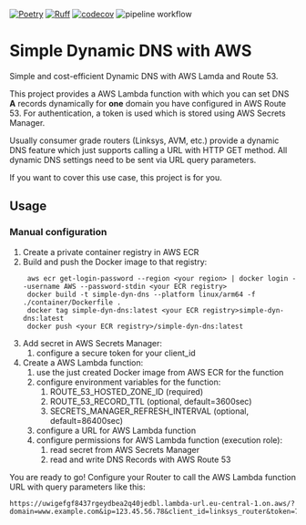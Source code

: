[![Poetry](https://img.shields.io/endpoint?url=https://python-poetry.org/badge/v0.json)](https://python-poetry.org/)
[![Ruff](https://img.shields.io/endpoint?url=https://raw.githubusercontent.com/astral-sh/ruff/main/assets/badge/v2.json)](https://github.com/astral-sh/ruff)
[![codecov](https://codecov.io/gh/max-pfeiffer/simple-dynamic-dns-aws/graph/badge.svg?token=8btmoZksZb)](https://codecov.io/gh/max-pfeiffer/simple-dynamic-dns-aws)
![pipeline workflow](https://github.com/max-pfeiffer/simple-dynamic-dns-aws/actions/workflows/pipeline.yaml/badge.svg)

# Simple Dynamic DNS with AWS
Simple and cost-efficient Dynamic DNS with AWS Lamda and Route 53.

This project provides a AWS Lambda function with which you can set DNS **A** records dynamically for **one** domain
you have configured in AWS Route 53. For authentication, a token is used which is stored using AWS Secrets Manager.

Usually consumer grade routers (Linksys, AVM, etc.) provide a dynamic DNS feature which just supports calling a URL with
HTTP GET method. All dynamic DNS settings need to be sent via URL query parameters.

If you want to cover this use case, this project is for you.

## Usage
### Manual configuration
1. Create a private container registry in AWS ECR
2. Build and push the Docker image to that registry:
   ```shell
    aws ecr get-login-password --region <your region> | docker login --username AWS --password-stdin <your ECR registry>
    docker build -t simple-dyn-dns --platform linux/arm64 -f ./container/Dockerfile .
    docker tag simple-dyn-dns:latest <your ECR registry>simple-dyn-dns:latest
    docker push <your ECR registry>/simple-dyn-dns:latest
   ```
3. Add secret in AWS Secrets Manager:
   1. configure a secure token for your client_id
4. Create a AWS Lambda function:
   1. use the just created Docker image from AWS ECR for the function
   2. configure environment variables for the function:
      1. ROUTE_53_HOSTED_ZONE_ID (required)
      2. ROUTE_53_RECORD_TTL (optional, default=3600sec)
      3. SECRETS_MANAGER_REFRESH_INTERVAL (optional, default=86400sec)
   3. configure a URL for AWS Lambda function
   4. configure permissions for AWS Lambda function (execution role):
      1. read secret from AWS Secrets Manager
      2. read and write DNS Records with AWS Route 53

You are ready to go! Configure your Router to call the AWS Lambda function URL with query parameters like this:
```http request
https://uwigefgf8437rgeydbea2q40jedbl.lambda-url.eu-central-1.on.aws/?domain=www.example.com&ip=123.45.56.78&client_id=linksys_router&token=78234rtgf438g7g43r4bfi3784fgh
```
